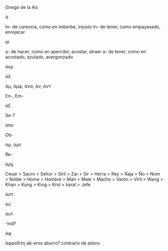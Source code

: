 Griego de la Αα

ἀ 

In- de carencia, como en imberbe, injusto
In- de tener, como empayasado, enrojecer

αἰ

a- de hacer, como en apercibir, acostar, atraer
a- de tener, como en acostado, azulado, avergonzado

ἀκρ

ἀλ

ἀμ, ἀμφ, ἀνα, ἀν, ἀντ

En-, Em-

ἀξ

Se-?

ἀπο

Ob-

ἀρ, ἀρτ

Re-

ἀρχ

Cesar > Sacro > Señor > Siril > Zar > Sir > Herra > Rey > Raja > Ño > Nom > Noble > Home > Hombre > Man > Male > Macho > Varón > Viril > Wang > Khan > Kung > King > Krol > karal > Jefe

ἀστ

αύ

ἀυτ

-Ind?

ἀφ

ἀφροδίτη ab-eros aburro? contrario de adoro.

